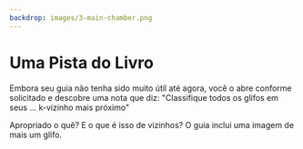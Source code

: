 ```yaml
---
backdrop: images/3-main-chamber.png
---
```


# Uma Pista do Livro

Embora seu guia não tenha sido muito útil até agora, você o abre conforme solicitado e descobre uma nota que diz: "Classifique todos os glifos em seus ... k-vizinho mais próximo"

Apropriado o quê? E o que é isso de vizinhos? O guia inclui uma imagem de mais um glifo.

<Item id="15" />

<Page url="599" instructions="Você clica no URL que aparece ao lado da imagem do glifo para saber mais sobre esses vizinhos e sua classificação. Parece que você precisa reorganizar os glifos quebrados no friso de acordo com sua 'casa'." action="Continuar" condition="15" />
